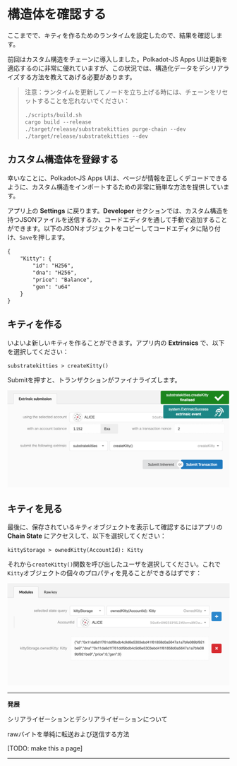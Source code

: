 構造体を確認する
===

ここまでで、キティを作るためのランタイムを設定したので、結果を確認します。

前回はカスタム構造をチェーンに導入しました。Polkadot-JS Apps UIは更新を適応するのに非常に優れていますが、この状況では、構造化データをデシリアライズする方法を教えてあげる必要があります。

>注意：ランタイムを更新してノードを立ち上げる時には、チェーンをリセットすることを忘れないでください：
>
> ```
> ./scripts/build.sh
> cargo build --release
> ./target/release/substratekitties purge-chain --dev
> ./target/release/substratekitties --dev
> ```

## カスタム構造体を登録する

幸いなことに、Polkadot-JS Apps UIは、ページが情報を正しくデコードできるように、カスタム構造をインポートするための非常に簡単な方法を提供しています。

アプリ上の **Settings** に戻ります。**Developer** セクションでは、カスタム構造を持つJSONファイルを送信するか、コードエディタを通して手動で追加することができます。以下のJSONオブジェクトをコピーしてコードエディタに貼り付け、`Save`を押します。

```
{
    "Kitty": {
        "id": "H256",
        "dna": "H256",
        "price": "Balance",
        "gen": "u64"
    }
}
```

## キティを作る

いよいよ新しいキティを作ることができます。アプリ内の **Extrinsics** で、以下を選択してください：

```
substratekitties > createKitty()
```

Submitを押すと、トランザクションがファイナライズします。

![Image of creating a kitty in the Polkadot-JS Apps UI](../../1/assets/creating-a-kitty.png)

## キティを見る

最後に、保存されているキティオブジェクトを表示して確認するにはアプリの  **Chain State** にアクセスして、以下を選択してください：

```
kittyStorage > ownedKitty(AccountId): Kitty
```

それから`createKitty()`関数を呼び出したユーザを選択してください。これで `Kitty`オブジェクトの個々のプロパティを見ることができるはずです：

![Image of viewing a kitty object in the Polkadot UI](../../1/assets/view-kitty.png)

---
**発展**

シリアライゼーションとデシリアライゼーションについて

rawバイトを単純に転送および送信する方法

[TODO: make this a page]

---
